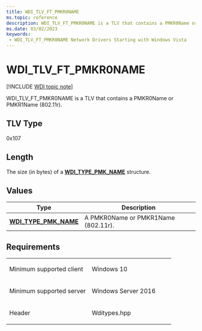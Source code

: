 ```yaml
---
title: WDI_TLV_FT_PMKR0NAME
ms.topic: reference
description: WDI_TLV_FT_PMKR0NAME is a TLV that contains a PMKR0Name or PMKR1Name (802.11r).
ms.date: 03/02/2023
keywords:
 - WDI_TLV_FT_PMKR0NAME Network Drivers Starting with Windows Vista
---
```


# WDI\_TLV\_FT\_PMKR0NAME

[!INCLUDE [WDI topic note](../includes/wdi-version-warning.md)]


WDI\_TLV\_FT\_PMKR0NAME is a TLV that contains a PMKR0Name or PMKR1Name (802.11r).

## TLV Type


0x107

## Length


The size (in bytes) of a [**WDI\_TYPE\_PMK\_NAME**](/windows-hardware/drivers/ddi/wditypes/ns-wditypes-_wdi_type_pmk_name) structure.

## Values


| Type                                                   | Description                         |
|--------------------------------------------------------|-------------------------------------|
| [**WDI\_TYPE\_PMK\_NAME**](/windows-hardware/drivers/ddi/wditypes/ns-wditypes-_wdi_type_pmk_name) | A PMKR0Name or PMKR1Name (802.11r). |

 

## Requirements

<table>
<colgroup>
<col width="50%" />
<col width="50%" />
</colgroup>
<tbody>
<tr class="odd">
<td><p>Minimum supported client</p></td>
<td><p>Windows 10</p></td>
</tr>
<tr class="even">
<td><p>Minimum supported server</p></td>
<td><p>Windows Server 2016</p></td>
</tr>
<tr class="odd">
<td><p>Header</p></td>
<td>Wditypes.hpp</td>
</tr>
</tbody>
</table>

 

